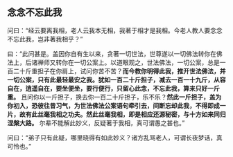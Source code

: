 ## 念念不忘此我

问曰：“经云要离我相，老人云我本无相，我著于相才是我相。今老人教人要念念不忘此我，岂非著我相乎？”

曰：“此问甚是。盖因你自有生以来，贪著一切世法，世尊遂以一切佛法转你在佛法上，后诸禅师又转你在一切公案上。以道眼观之，世法佛法，一切公案，总是一百二十斤重担子在你肩上，试问你苦不苦？__而今教你明得此我，推开世法佛法，并一切公案，只有此最轻最安之我。犹如一百二十斤担子，减去一百一十九斤，从容自在，逍遥自在，要坐便坐，要行便行，只留心此念，不忘此我，算来只好一斤重。__ 且问你以一斤担子，换去你一百二十斤担子，乐不乐？__然此一斤担子，盖为你初入，恐彼往昔习气，为世法佛法公案语句牵引去，间断忘却此我，不得即成一片，故有此丝毫我相之功夫。然此丝毫我相，即是相应还源秘密，与十方如来同归涅槃大路。__ 尔辈不能解此妙义，反疑著于我相，真可谓愚之甚也。”

问曰：“弟子只有此疑，哪里晓得有如此妙义？诸方乱骂老人，可谓长夜梦话，真可怜也。”
